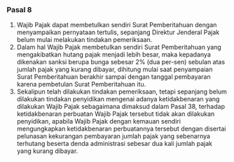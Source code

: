 ### Pasal 8

1. Wajib Pajak dapat membetulkan sendiri Surat Pemberitahuan dengan menyampaikan
   pernyataan tertulis, sepanjang Direktur Jenderal Pajak belum mulai melakukan
   tindakan pemeriksaan.
2. Dalam hal Wajib Pajak membetulkan sendiri Surat Pemberitahuan yang
   mengakibatkan hutang pajak menjadi lebih besar, maka kepadanya dikenakan
   sanksi berupa bunga sebesar 2% (dua per-sen) sebulan atas jumlah pajak yang
   kurang dibayar, dihitung mulai saat penyampaian Surat Pemberitahuan berakhir
   sampai dengan tanggal pembayaran karena pembetulan Surat Pemberitahuan itu.
3. Sekalipun telah dilakukan tindakan pemeriksaan, tetapi sepanjang belum
   dilakukan tindakan penyidikan mengenai adanya ketidakbenaran yang dilakukan
   Wajib Pajak sebagaimana dimaksud dalam Pasal 38, terhadap ketidakbenaran
   perbuatan Wajib Pajak tersebut tidak akan dilakukan penyidikan, apabila
   Wajib Pajak dengan kemauan sendiri mengungkapkan ketidakbenaran perbuatannya
   tersebut dengan disertai pelunasan kekurangan pembayaran jumlah pajak yang
   sebenarnya terhutang beserta denda administrasi sebesar dua kali jumlah pajak
   yang kurang dibayar.
